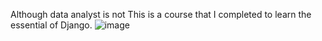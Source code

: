 Although data analyst is not This is a course that I completed to learn the essential of Django. 
![image](https://github.com/ramanyazdi/Djano-Est/assets/10933161/beaca40f-7a55-41e7-9ab0-55a626d69281)

